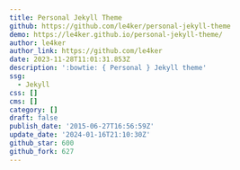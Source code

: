 ```yaml
---
title: Personal Jekyll Theme
github: https://github.com/le4ker/personal-jekyll-theme
demo: https://le4ker.github.io/personal-jekyll-theme/
author: le4ker
author_link: https://github.com/le4ker
date: 2023-11-28T11:01:31.853Z
description: ':bowtie: { Personal } Jekyll theme'
ssg:
  - Jekyll
css: []
cms: []
category: []
draft: false
publish_date: '2015-06-27T16:56:59Z'
update_date: '2024-01-16T21:10:30Z'
github_star: 600
github_fork: 627
---
```

